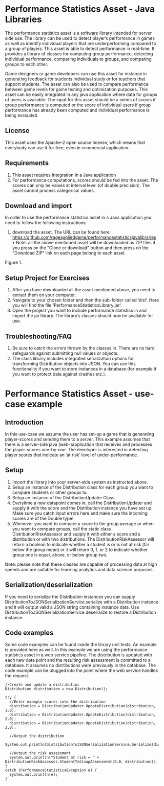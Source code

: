 # Performance Statistics Asset - Java Libraries

The performance statistics asset is a software library intended for server side use. The library can be used to detect player’s performance in games as well as identify individual players that are underperforming compared to a group of players. This asset is able to detect performance in real-time. It provides a library of classes for computing group performance, detecting individual performance, comparing individuals to groups, and comparing groups to each other.

Game designers or game developers can use this asset for instance in generating feedback for students individual study or for teachers that support students. The asset can also be used to compare performance between game levels for game testing and optimization purposes. This asset can be easily integrated in any java application where data for groups of users is available. The input for this asset should be a series of scores if group performance is computed or the score of individual users if group performance has already been computed and individual performance is being evaluated.

## License
This asset uses the Apache-2 open source license, which means that everybody can use it for free, even in commercial application.

## Requirements
1.	This asset requires Integration in a Java application
2.	For performance computations, scores should be fed into the asset. The scores can only be values at interval level (of double precision). The asset cannot process categorical values.

## Download and import
In order to use the performance statistics asset in a Java application you need to follow the following instructions:
1.	download the asset. The URL can be found here: https://github.com/rageappliedgame/performancestatisticsjavalibraries
•	Note: all the above mentioned asset will be downloaded as ZIP files if you press on the "Clone or download" button and then press on the "Download ZIP" link on each page belong to each asset.


Figure 1.

## Setup Project for Exercises
1.	After you have downloaded all the asset mentioned above, you need to extract them on your computer.
2.	Navigate to your chosen folder and then the sub-folder called ‘dist’. Here you will find the file ‘PerformanceStiatisticsLibrary.jar’.
3.	Open the project you want to include performance statistics in and import the jar library. The library’s classes should now be available for use.

## Troubleshooting/FAQ
1.	Be sure to catch the errors thrown by the classes in. There are no hard safeguards against submitting null values or objects.
2.	The class library includes integrated serialization options for transforming Distribution objects into JSON. You can use this functionality if you want to store instances in a database (for example if you want to protect data against crashes etc.).

# Performance Statistics Asset - use-case example

## Introduction
In this use-case we assume the user has set-up a game that is generating player-scores and sending them to a server. This example assumes that there is a server-side java (web-)application that receives and processes the player-scores one-by-one. The developer is interested in detecting player scores that indicate an ‘at risk’ level of under-performance.

## Setup
1.	Import the library into your server-side system as instructed above.
2.	Setup an instance of the Distribution class for each group you want to compare students or other groups to.
3.	Setup an instance of the DistributionUpdater Class.
4.	Everytime a new datapoint comes in, call the DistributionUpdater and supply it with the score and the Distribution instance you have set up. Make sure you catch input errors here and make sure the incoming scores are of the Double type!
5.	Whenever you want to compare a score to the group average or when you want to compare groups, call the static class DistributionRiskAssessor and supply it with either a score and a distribution or with two distributions. The DistributionRiskAssessor will return a boolean to indicate whether a student is or is not at risk (far below the group mean) or it will return 0, 1, or 2 to indicate whether group one is equal, above, or below group two.

Note: please note that these classes are capable of processing data at high speeds and are suitable for learning analytics and data science purposes.

## Serialization/deserialization
If you need to serialize the Distribution instances you can supply DistributionToJSONSerializationService.serialize with a Distribution instance and it will output valid a JSON string containing instance data. Use DistributionToJSONSerializationService.deserialize to restore a Distribution instance.

## Code examples
Some code examples can be found inside the library unit tests. An example is provided here as well. In this example we are using the performance statistics asset in a web service pipeline. The distribution is updated with each new data point and the resulting risk assessment is committed to a database. It assumes no distributions were previously in the database. 
The code example can be plugged into the point where the web service handles the request.

```
//Create and update a distribution
Distribution distribution = new Distribution();

try {
  //Enter example scores into the distribution
  distribution = DistributionUpdater.UpdateDistribution(distribution, 1.0);
  distribution = DistributionUpdater.UpdateDistribution(distribution, 2.0);
  distribution = DistributionUpdater.UpdateDistribution(distribution, 3.0);

  //Output the distribution
  System.out.println(DistributionToJSONSerializationService.Serialize(distribution));

  //Output the risk assessment
  System.out.println("Student at risk = " + DistributionRiskAssessor.StudentToGroupAssessment(8.0, distribution));
}
catch (PerformanceStatisticsException e) {
  System.out.println(e);
}
```
